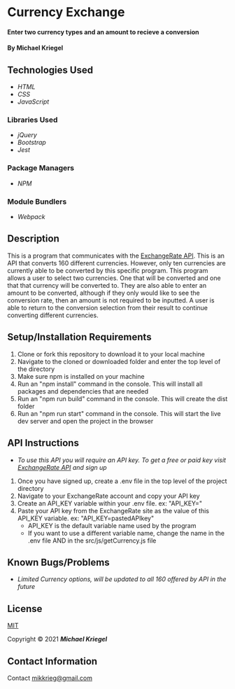 # Currency Exchange

#### Enter two currency types and an amount to recieve a conversion

#### By Michael Kriegel

## Technologies Used

* _HTML_
* _CSS_
* _JavaScript_

### Libraries Used
* _jQuery_
* _Bootstrap_
* _Jest_

### Package Managers
* _NPM_

### Module Bundlers
* _Webpack_

## Description

This is a program that communicates with the [ExchangeRate API](https://www.exchangerate-api.com/). This is an API that converts 160 different currencies. However, only ten currencies are currently able to be converted by this specific program. This program allows a user to select two currencies. One that will be converted and one that that currency will be converted to. They are also able to enter an amount to be converted, although if they only would like to see the conversion rate, then an amount is not required to be inputted. A user is able to return to the conversion selection from their result to continue converting different currencies.

## Setup/Installation Requirements

1. Clone or fork this repository to download it to your local machine
2. Navigate to the cloned or downloaded folder and enter the top level of the directory
3. Make sure npm is installed on your machine
4. Run an "npm install" command in the console. This will install all packages and dependencies that are needed
5. Run an "npm run build" command in the console. This will create the dist folder
6. Run an "npm run start" command in the console. This will start the live dev server and open the project in the browser

## API Instructions
* _To use this API you will require an API key. To get a free or paid key visit [ExchangeRate API](https://www.exchangerate-api.com/) and sign up_
1. Once you have signed up, create a .env file in the top level of the project directory
2. Navigate to your ExchangeRate account and copy your API key
3. Create an API_KEY variable within your .env file. ex: "API_KEY=" 
4. Paste your API key from the ExchangeRate site as the value of this API_KEY variable. ex: "API_KEY=pastedAPIkey"
    * API_KEY is the default variable name used by the program
    * If you want to use a different variable name, change the name in the .env file AND in the src/js/getCurrency.js file

## Known Bugs/Problems

* _Limited Currency options, will be updated to all 160 offered by API in the future_

## License

[MIT](https://opensource.org/licenses/MIT)

Copyright &copy; 2021 **_Michael Kriegel_**

## Contact Information

Contact mikkrieg@gmail.com
